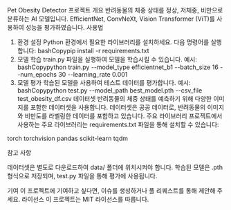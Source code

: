 Pet Obesity Detector
프로젝트 개요
반려동물의 체중 상태를 정상, 저체중, 비만으로 분류하는 AI 모델입니다. EfficientNet, ConvNeXt, Vision Transformer (ViT)를 사용하여 성능을 평가하였습니다.
사용법
1. 환경 설정
Python 환경에서 필요한 라이브러리를 설치하세요. 다음 명령어를 실행합니다:
bashCopypip install -r requirements.txt
2. 모델 학습
train.py 파일을 실행하여 모델을 학습시킬 수 있습니다. 예시:
bashCopypython train.py --model_type efficientnet_b1 --batch_size 16 --num_epochs 30 --learning_rate 0.001
3. 모델 평가
학습된 모델을 사용하여 테스트 데이터를 평가합니다. 예시:
bashCopypython test.py --model_path best_model.pth --csv_file test_obesity_df.csv
데이터셋
반려동물의 체중 상태를 예측하기 위해 다양한 이미지를 포함한 데이터셋을 사용합니다. 데이터셋은 공공 데이터로, 반려동물의 이미지와 비만도를 라벨링한 데이터를 포함하고 있습니다.
주요 라이브러리
프로젝트에서 사용하는 주요 라이브러리는 requirements.txt 파일을 통해 설치할 수 있습니다:

torch
torchvision
pandas
scikit-learn
tqdm

참고 사항

데이터셋은 별도로 다운로드하여 data/ 폴더에 위치시켜야 합니다.
학습된 모델은 .pth 형식으로 저장되며, test.py 파일을 통해 평가에 사용됩니다.

기여
이 프로젝트에 기여하고 싶다면, 이슈를 생성하거나 풀 리퀘스트를 통해 제안해 주세요.
라이선스
이 프로젝트는 MIT 라이선스를 따릅니다.
